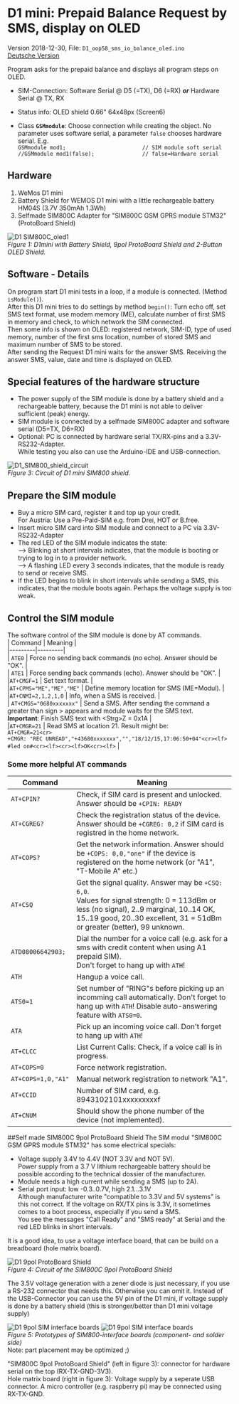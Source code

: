 # D1 mini: Prepaid Balance Request by SMS, display on OLED
Version 2018-12-30, File: `D1_oop58_sms_io_balance_oled.ino`   
[Deutsche Version](./LIESMICH.md "Deutsche Version")   

Program asks for the prepaid balance and displays all program steps on OLED.   

* SIM-Connection: Software Serial @ D5 (=TX), D6 (=RX) __*or*__ Hardware Serial @ TX, RX   
* Status info: OLED shield 0.66" 64x48px (Screen6)    

* Class __`GSMmodule`__: Choose connection while creating the object. No parameter uses software serial, a parameter `false` chooses hardware serial. E.g.      
`GSMmodule mod1;                        // SIM module soft serial`   
`//GSMmodule mod1(false);               // false=Hardware serial`   

## Hardware
1. WeMos D1 mini   
2. Battery Shield for WEMOS D1 mini with a little rechargeable battery HM04S (3.7V 350mAh 1.3Wh)   
3. Selfmade SIM800C Adapter for "SIM800C GSM GPRS module STM32" (ProtoBoard Shield)   

![D1 SIM800C_oled1](./images/D1_SIM800C_oled1.png "D1mini with SIM800C 9pol ProtoBoard Shield")   
_Figure 1: D1mini with Battery Shield, 9pol ProtoBoard Shield and 2-Button OLED Shield._ 

## Software - Details
On program start D1 mini tests in a loop, if a module is connected. (Method `isModule()`).   
After this D1 mini tries to do settings by method `begin()`: Turn echo off, set SMS text format, use modem memory (ME), calculate number of first SMS in memory and check, to which network the SIM connected.   
Then some info is shown on OLED: registered network, SIM-ID, type of used memory, number of the first sms location, number of stored SMS and maximum number of SMS to be stored.   
After sending the Request D1 mini waits for the answer SMS. Receiving the answer SMS, value, date and time is displayed on OLED.   

## Special features of the hardware structure  
* The power supply of the SIM module is done by a battery shield and a rechargeable battery, because the D1 mini is not able to deliver sufficient (peak) energy.   
* SIM module is connected by a selfmade SIM800C adapter and software serial (D5=TX, D6=RX)   
* Optional: PC is connected by hardware serial TX/RX-pins and a 3.3V-RS232-Adapter.   
While testing you also can use the Arduino-IDE and USB-connection.   

![D1_SIM800_shield_circuit](./images/D1_SIM800_shield_circuit1.png "D1mini with D1_SIM800 shield - circuit")   
_Figure 3: Circuit of D1 mini SIM800 shield._ 

## Prepare the SIM module
* Buy a micro SIM card, register it and top up your credit.   
  For Austria: Use a Pre-Paid-SIM e.g. from Drei, HOT or B.free.   
* Insert micro SIM card into SIM module and connect to a PC via 3.3V-RS232-Adapter   
* The red LED of the SIM module indicates the state:   
--> Blinking at short intervals indicates, that the module is booting or trying to log in to a provider network.   
--> A flashing LED every 3 seconds indicates, that the module is ready to send or receive SMS.   
* If the LED begins to blink in short intervals while sending a SMS, this indicates, that the module boots again. Perhaps  the voltage supply is too weak.   

## Control the SIM module
The software control of the SIM module is done by AT commands.   
| Command | Meaning |   
|---------|---------|   
| `ATE0`  | Force no sending back commands (no echo). Answer should be "OK". |    
| `ATE1`  | Force sending back commands (echo). Answer should be "OK". |    
|`AT+CMGF=1` | Set text format. |    
|`AT+CPMS="ME","ME","ME"` | Define memory location for SMS (ME=Modul). |    
|`AT+CNMI=2,1,2,1,0` | Info, when a SMS is received. |    
| `AT+CMGS="0680xxxxxxx"` | Send a SMS. After sending the command a greater than sign &gt; appears and module waits for the SMS text. <br>__Important__: Finish SMS text with &lt;Strg&gt;Z = 0x1A |   
|`AT+CMGR=21` | Read SMS at location 21. Result might be:<br>`AT+CMGR=21<cr>`<br>`+CMGR: "REC UNREAD","+43680xxxxxxx","","18/12/15,17:06:50+04"<cr><lf>`<br>`#led on#<cr><lf><cr><lf>OK<cr><lf>` |   

### Some more helpful AT commands
| Command | Meaning |   
|---------|---------|   
| `AT+CPIN?`  | Check, if SIM card is present and unlocked. Answer should be `+CPIN: READY` |    
| `AT+CGREG?` | Check the registration status of the device. Answer should be `+CGREG: 0,2` if SIM card is registred in the home network. |    
| `AT+COPS?`  | Get the network information. Answer should be `+COPS: 0,0,"one"` if the device is registered on the home network (or "A1", "T-Mobile A" etc.) |    
| `AT+CSQ`    | Get the signal quality. Answer may be `+CSQ: 6,0`. <br>Values for signal strength: 0 = 113dBm or less (no signal), 2..9 marginal, 10..14 OK, 15..19 good, 20..30 excellent, 31 = 51dBm or greater (better), 99 unknown. |    
| `ATD08006642903;` | Dial the number for a voice call (e.g. ask for a sms with credit content when using A1 prepaid SIM). <br>Don't forget to hang up with `ATH`! |    
| `ATH`       | Hangup a voice call. |    
| `ATS0=1`    | Set number of "RING"s before picking up an incomming call automatically. Don't forget to hang up with `ATH`! Disable auto-answering feature with `ATS0=0`. |    
| `ATA`       | Pick up an incoming voice call. Don't forget to hang up with `ATH`! |    
| `AT+CLCC`   | List Current Calls: Check, if a voice call is in progress. |    
| `AT+COPS=0` | Force network registration. |    
| `AT+COPS=1,0,"A1"` | Manual network registration to network "A1". |    
| `AT+CCID`   | Number of SIM card, e.g. 8943102101xxxxxxxxxf |    
| `AT+CNUM`   | Should show the phone number of the device (not implemented). |    

##Self made SIM800C 9pol ProtoBoard Shield
The SIM modul "SIM800C GSM GPRS module STM32" has some electrical specials:   
* Voltage supply 3.4V to 4.4V (NOT 3.3V and NOT 5V).   
Power supply from a 3.7 V lithium rechargeable battery should be possible according to the technical dossier of the manufacturer.
* Module needs a high current while sending a SMS (up to 2A).
* Serial port input: low -0.3..0.7V, high 2.1...3.1V   
Although manufacturer write "compatible to 3.3V and 5V systems" is this not correct. If the voltage on RX/TX pins is 3.3V, it sometimes comes to a boot process, especially if you send a SMS.   
You see the messages "Call Ready" and "SMS ready" at Serial and the red LED blinks in short intervals.   

It is a good idea, to use a voltage interface board, that can be build on a breadboard (hole matrix board).

![D1 9pol ProtoBoard Shield](./images/D1_SIM800C_STM32_Connect.png "D1mini SIM800C 9pol ProtoBoard Shield")   
_Figure 4: Circuit of the SIM800C 9pol ProtoBoard Shield_   

The 3.5V voltage generation with a zener diode is just necessary, if you use a RS-232 connector that needs this. Otherwise you can omit it.
Instead of the USB-Connector you can use the 5V pin of the D1 mini, if voltage supply is done by a battery shield (this is stronger/better than D1 mini voltage supply)

![D1 9pol SIM interface boards](./images/D1_SIM800C_interfaceboards_comp.png "D1mini SIM800C D1 9pol interface boards") ![D1 9pol SIM interface boards](./images/D1_SIM800C_interfaceboards_solder.png "D1mini SIM800C D1 9pol interface boards (solder side)")      
_Figure 5: Prototypes of SIM800-interface boards (component- and solder side)_   
Note: part placement may be optimized ;)

"SIM800C 9pol ProtoBoard Shield" (left in figure 3): connector for hardware serial on the top (RX-TX-GND-3V3).   
Hole matrix board (right in figure 3): Voltage supply by a seperate USB connector. A micro controller (e.g. raspberry pi) may be connected using RX-TX-GND.

